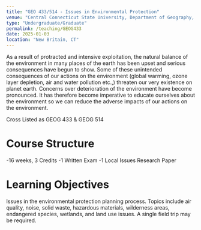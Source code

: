 ```yaml
---
title: "GEO 433/514 - Issues in Environmental Protection"
venue: "Central Connecticut State University, Department of Geography, Anthropology and Tourism"
type: "Undergraduate/Graduate"
permalink: /teaching/GEOG433
date: 2025-01-03
location: "New Britain, CT"
---
```


As a result of protracted and intensive exploitation, the natural balance of the environment in many places of the earth has been upset and serious consequences have begun to show. Some of these unintended consequences of our actions on the environment (global warming, ozone layer depletion, air and water pollution etc.,) threaten our very existence on planet earth. Concerns over deterioration of the environment have become pronounced. It has therefore become imperative to educate ourselves about the environment so we can reduce the adverse impacts of our actions on the environment. 

Cross Listed as GEOG 433 & GEOG 514

Course Structure
======
-16 weeks, 3 Credits
-1 Written Exam
-1 Local Issues Research Paper

Learning Objectives
======
Issues in the environmental protection planning process. Topics include air quality, noise, solid waste, hazardous materials, wilderness areas, endangered species, wetlands, and land use issues. A single field trip may be required.
